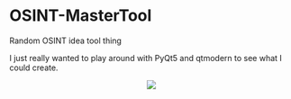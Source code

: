 # OSINT-MasterTool
Random OSINT idea tool thing

I just really wanted to play around with PyQt5 and qtmodern to see what I could create. 

<p align="center">
  <img src="WorkingOSINT.gif">
</p> 
